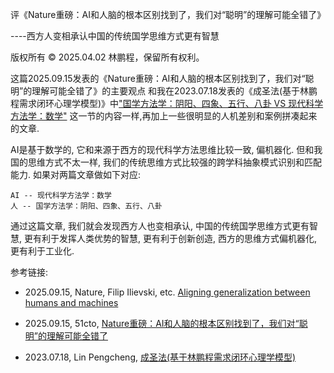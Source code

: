 评《Nature重磅：AI和人脑的根本区别找到了，我们对“聪明”的理解可能全错了》

----西方人变相承认中国的传统国学思维方式更有智慧

版权所有 © 2025.04.02 林鹏程，保留所有权利。

这篇2025.09.15发表的《Nature重磅：AI和人脑的根本区别找到了，我们对“聪明”的理解可能全错了》的主要观点
和我在2023.07.18发表的《成圣法(基于林鹏程需求闭环心理学模型)》中["国学方法学：阴阳、四象、五行、八卦 VS 现代科学方法学：数学"](./the_way_to_become_an_immortal.md#%E5%9B%BD%E5%AD%A6%E6%96%B9%E6%B3%95%E5%AD%A6%E9%98%B4%E9%98%B3%E5%9B%9B%E8%B1%A1%E4%BA%94%E8%A1%8C%E5%85%AB%E5%8D%A6-VS-%E7%8E%B0%E4%BB%A3%E7%A7%91%E5%AD%A6%E6%96%B9%E6%B3%95%E5%AD%A6%E6%95%B0%E5%AD%A6)
这一节的内容一样,再加上一些很明显的人机差别和案例拼凑起来的文章.

AI是基于数学的, 它和来源于西方的现代科学方法思维比较一致, 偏机器化. 
但和我国的思维方式不太一样, 我们的传统思维方式比较强的跨学科抽象模式识别和匹配能力. 
如果对两篇文章做如下对应:

```
AI -- 现代科学方法学：数学
人 -- 国学方法学：阴阳、四象、五行、八卦
```

通过这篇文章, 我们就会发现西方人也变相承认, 中国的传统国学思维方式更有智慧, 
更有利于发挥人类优势的智慧, 更有利于创新创造, 西方的思维方式偏机器化, 更有利于工业化.

参考链接:

- 2025.09.15, Nature, Filip Ilievski, etc. [Aligning generalization between humans and machines](https://www.nature.com/articles/s42256-025-01109-4)

- 2025.09.15, 51cto, [Nature重磅：AI和人脑的根本区别找到了，我们对“聪明”的理解可能全错了](https://www.51cto.com/article/826273.html)

- 2023.07.18, Lin Pengcheng, [成圣法(基于林鹏程需求闭环心理学模型)](./the_way_to_become_an_immortal.md)
